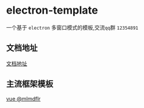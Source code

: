 # electron-template

一个基于 `electron` 多窗口模式的模板,交流`qq`群 `12354891`

## 文档地址
[文档地址](https://mlmdflr.cc/doc)

## 主流框架模板
[vue @mlmdflr](https://github.com/mlmdflr/xps-electron-vue-template)

